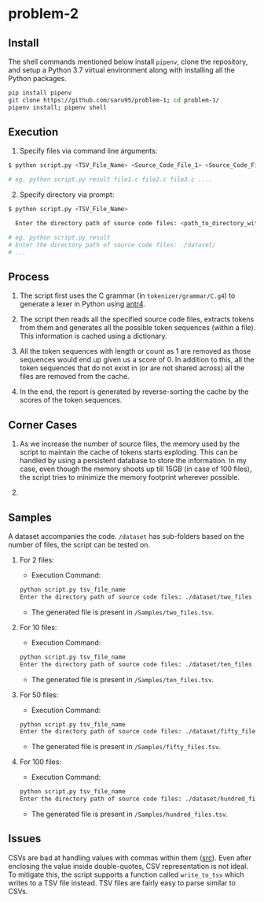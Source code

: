 # problem-2

## Install

The shell commands mentioned below install `pipenv`, clone the repository, and setup a Python 3.7 virtual environment along with installing all the Python packages.

```sh
pip install pipenv
git clone https://github.com/saru95/problem-1; cd problem-1/
pipenv install; pipenv shell
```

## Execution

1. Specify files via command line arguments:

```sh
$ python script.py <TSV_File_Name> <Source_Code_File_1> <Source_Code_File_2> ...

# eg. python script.py result file1.c file2.c file3.c ....
```

2. Specify directory via prompt:

```sh
$ python script.py <TSV_File_Name>

  Enter the directory path of source code files: <path_to_directory_with_source_code_files>

# eg. python script.py result
# Enter the directory path of source code files: ./dataset/
# ...
```

## Process

1. The script first uses the C grammar (in `tokenizer/grammar/C.g4`) to generate a lexer in Python using <a href="http://www.antlr.org/">antr4</a>.

2. The script then reads all the specified source code files, extracts tokens from them and generates all the 
possible token sequences (within a file). This information is cached using a dictionary.

3. All the token sequences with length or count as 1 are removed as those sequences would end up given us a score of 0. In addition to this, all the token sequences that do not exist in (or are not shared across) all the files are removed from the cache.

4. In the end, the report is generated by reverse-sorting the cache by the scores of the token sequences.

## Corner Cases

1. As we increase the number of source files, the memory used by the script to maintain the cache of tokens starts exploding. This can be handled by using a persistent database to store the information. In my case, even though the memory shoots up till 15GB (in case of 100 files), the script tries to minimize the memory footprint wherever possible.

2. 


## Samples

A dataset accompanies the code. `/dataset` has sub-folders based on the number of files, the script can be tested on.

1. For 2 files:
    * Execution Command: 
    ```sh
    python script.py tsv_file_name
    Enter the directory path of source code files: ./dataset/two_files
    ```
    * The generated file is present in `/Samples/two_files.tsv`.

2. For 10 files:
    * Execution Command: 
    ```sh
    python script.py tsv_file_name
    Enter the directory path of source code files: ./dataset/ten_files
    ```
    * The generated file is present in `/Samples/ten_files.tsv`.

3. For 50 files:
    * Execution Command: 
    ```sh
    python script.py tsv_file_name
    Enter the directory path of source code files: ./dataset/fifty_files
    ```
    * The generated file is present in `/Samples/fifty_files.tsv`.

4. For 100 files:
    * Execution Command: 
    ```sh
    python script.py tsv_file_name
    Enter the directory path of source code files: ./dataset/hundred_files
    ```
    * The generated file is present in `/Samples/hundred_files.tsv`.


## Issues

CSVs are bad at handling values with commas within them (<a href="https://stackoverflow.com/a/4618007/3301488">src</a>). Even after enclosing the value inside double-quotes, CSV representation is not ideal. To mitigate this, the script supports a function called `write_to_tsv` which writes to a TSV file instead. TSV files are fairly easy to parse similar to CSVs.